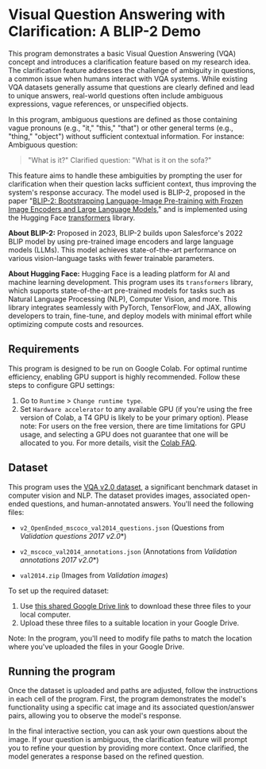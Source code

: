 # Visual Question Answering with Clarification: A BLIP-2 Demo
This program demonstrates a basic Visual Question Answering (VQA) concept and introduces a clarification feature based on my research idea. The clarification feature addresses the challenge of ambiguity in questions, a common issue when humans interact with VQA systems. While existing VQA datasets generally assume that questions are clearly defined and lead to unique answers, real-world questions often include ambiguous expressions, vague references, or unspecified objects. 

In this program, ambiguous questions are defined as those containing vague pronouns (e.g., "it," "this," "that") or other general terms (e.g., "thing," "object") without sufficient contextual information. For instance:
  Ambiguous question:
  > "What is it?"
  Clarified question:
  > "What is it on the sofa?" 

This feature aims to handle these ambiguities by prompting the user for clarification when their question lacks sufficient context, thus improving the system's response accuracy. The model used is BLIP-2, proposed in the paper "[BLIP-2: Bootstrapping Language-Image Pre-training with Frozen Image Encoders and Large Language Models](https://arxiv.org/abs/2301.12597)," and is implemented using the Hugging Face [transformers](https://huggingface.co/docs/transformers/en/index) library. 

**About BLIP-2:** Proposed in 2023, BLIP-2 builds upon Salesforce's 2022 BLIP model by using pre-trained image encoders and large language models (LLMs). This model achieves state-of-the-art performance on various vision-language tasks with fewer trainable parameters.

**About Hugging Face:** Hugging Face is a leading platform for AI and machine learning development. This program uses its `transformers` library, which supports state-of-the-art pre-trained models for tasks such as Natural Language Processing (NLP), Computer Vision, and more. This library integrates seamlessly with PyTorch, TensorFlow, and JAX, allowing developers to train, fine-tune, and deploy models with minimal effort while optimizing compute costs and resources. 

## Requirements
This program is designed to be run on Google Colab. For optimal runtime efficiency, enabling GPU support is highly recommended. Follow these steps to configure GPU settings:
  1. Go to `Runtime` > `Change runtime type`.
  2. Set `Hardware accelerator` to any available GPU (if you're using the free version of Colab, a T4 GPU is likely to be         your primary option).
Please note: For users on the free version, there are time limitations for GPU usage, and selecting a GPU does not guarantee that one will be allocated to you. For more details, visit the [Colab FAQ](https://research.google.com/colaboratory/faq.html).

## Dataset
This program uses the [VQA v2.0 dataset](https://visualqa.org/download.html), a significant benchmark dataset in computer vision and NLP. The dataset provides images, associated open-ended questions, and human-annotated answers. You'll need the following files:
  - `v2_OpenEnded_mscoco_val2014_questions.json` (Questions from *Validation questions 2017 v2.0**)
  * `v2_mscoco_val2014_annotations.json` (Annotations from *Validation annotations 2017 v2.0**)
  + `val2014.zip` (Images from *Validation images*)

To set up the required dataset:
  1. Use [this shared Google Drive link](https://drive.google.com/drive/folders/1ZGNVw2FkCzoyXPhuf_eLygYz6L4Ud4P5?usp=drive_link) to download these three files to your local computer. 
  3. Upload these three files to a suitable location in your Google Drive.

Note: In the program, you'll need to modify file paths to match the location where you've uploaded the files in your Google Drive. 

## Running the program
Once the dataset is uploaded and paths are adjusted, follow the instructions in each cell of the program. First, the program demonstrates the model's functionality using a specific cat image and its associated question/answer pairs, allowing you to observe the model's response.

In the final interactive section, you can ask your own questions about the image. If your question is ambiguous, the clarification feature will prompt you to refine your question by providing more context. Once clarified, the model generates a response based on the refined question.
